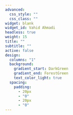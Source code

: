 ```yaml
---
advanced:
  css_style: ""
  css_class: ""
widget: blank
widget_id: Vahid Ahmadi
headless: true
weight: 15
title: ""
subtitle: ""
active: false
design:
  columns: "1"
  background:
    gradient_start: DarkGreen
    gradient_end: ForestGreen
    text_color_light: true
  spacing:
    padding:
      - 20px
      - "0"
      - 20px
      - "0"
---
```

